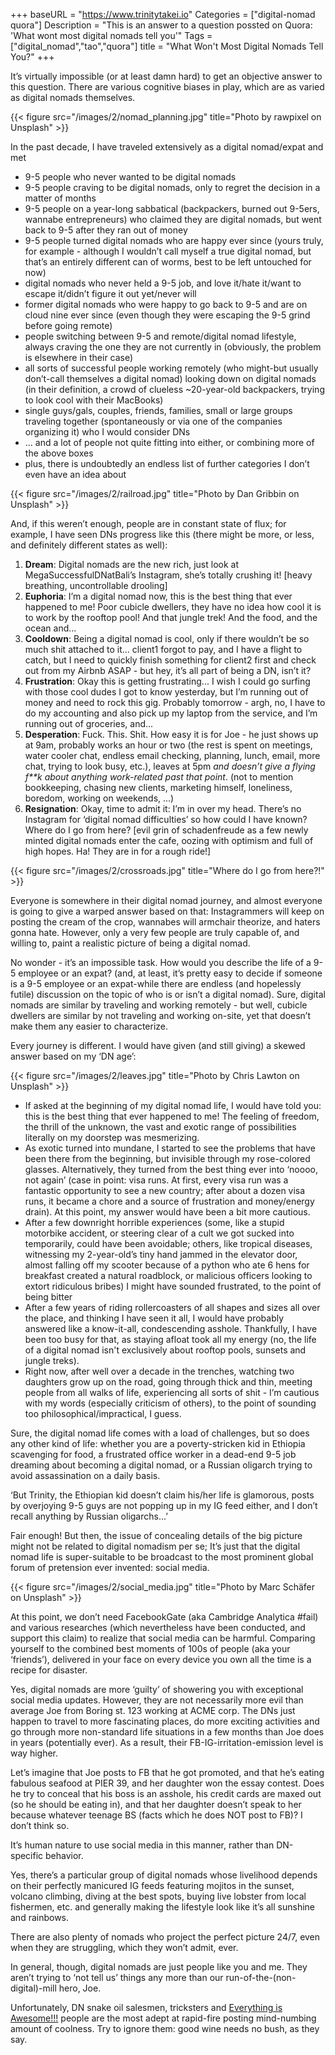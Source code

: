 +++
baseURL = "https://www.trinitytakei.io"
Categories = ["digital-nomad quora"]
Description = "This is an answer to a question possted on Quora: 'What wont most digital nomads tell you'"
Tags = ["digital_nomad","tao","quora"]
title = "What Won't Most Digital Nomads Tell You?"
+++

It’s virtually impossible (or at least damn hard) to get an objective answer to this question. There are various cognitive biases in play,  which are as varied as digital nomads themselves.

{{< figure src="/images/2/nomad_planning.jpg" title="Photo by rawpixel on Unsplash" >}}

In the past decade, I have traveled extensively as a digital nomad/expat and met

* 9-5 people who never wanted to be digital nomads
* 9-5 people craving to be digital nomads, only to regret the decision in a matter of months
* 9-5 people on a year-long sabbatical (backpackers, burned out 9-5ers, wannabe entrepreneurs) who claimed they are digital nomads, but went back to 9-5 after they ran out of money
* 9-5 people turned digital nomads who are happy ever since (yours truly, for example - although I wouldn’t call myself a true digital nomad, but that’s an entirely different can of worms, best to be left untouched for now)
* digital nomads who never held a 9-5 job, and love it/hate it/want to escape it/didn’t figure it out yet/never will
* former digital nomads who were happy to go back to 9-5 and are on cloud nine ever since (even though they were escaping the 9-5 grind before going remote)
* people switching between 9-5 and remote/digital nomad lifestyle, always craving the one they are not currently in (obviously, the problem is elsewhere in their case)
*  all sorts of successful people working remotely (who might-but usually don’t-call themselves a digital nomad)  looking down on digital nomads (in their definition, a crowd of clueless ~20-year-old backpackers, trying to look cool with their MacBooks)
* single guys/gals, couples, friends, families, small or large groups traveling together (spontaneously or via one of the companies organizing it) who I would consider DNs
* ... and a lot of people not quite fitting into either, or combining more of the above boxes
* plus, there is undoubtedly an endless list of further categories I don’t even have an idea about

{{< figure src="/images/2/railroad.jpg" title="Photo by Dan Gribbin on Unsplash" >}}

And, if this weren’t enough, people are in constant state of flux; for example, I have seen DNs progress like this (there might be more, or less, and definitely different states as well):

1. **Dream**: Digital nomads are the new rich, just look at MegaSuccessfulDNatBali’s Instagram, she’s totally crushing it! [heavy breathing, uncontrollable drooling]
2. **Euphoria**: I’m a digital nomad now, this is the best thing that ever happened to me! Poor cubicle dwellers, they have no idea how cool it is to work by the rooftop pool! And that jungle trek! And the food, and the ocean and...
3. **Cooldown**: Being a digital nomad is cool, only if there wouldn’t be so much shit attached to it... client1  forgot to pay, and I have a flight to catch, but I need to quickly finish something for client2 first and check out from my Airbnb ASAP - but hey, it’s all part of being a DN, isn’t it?
4. **Frustration**: Okay this is getting frustrating... I wish I could go surfing with those cool dudes I got to know yesterday, but I’m running out of money and need to rock this gig. Probably tomorrow - argh, no,  I have to do my accounting and also pick up my laptop from the service, and I’m running out of groceries, and...
5. **Desperation**: Fuck. This. Shit. How easy it is for Joe - he just shows up at 9am, probably works an hour or two (the rest is spent on meetings, water cooler chat, endless email checking, planning, lunch, email, more chat, trying to look busy, etc.), leaves at 5pm _and doesn’t give a flying f**k about anything work-related past that point_. (not to mention bookkeeping, chasing new clients, marketing himself, loneliness, boredom, working on weekends, ...)
6. **Resignation**: Okay, time to admit it: I’m in over my head. There’s no Instagram for ‘digital nomad difficulties’ so how could I have known? Where do I go from here? [evil grin of schadenfreude as a few newly minted digital nomads enter the cafe, oozing with optimism and full of high hopes. Ha! They are in for a rough ride!]

{{< figure src="/images/2/crossroads.jpg" title="Where do I go from here?!" >}}

Everyone is somewhere in their digital nomad journey, and almost everyone is going to give a warped answer based on that: Instagrammers will keep on posting the cream of the crop, wannabes will armchair theorize, and haters gonna hate. However, only a very few people are truly capable of, and willing to, paint a realistic picture of being a digital nomad.

No wonder - it’s an impossible task. How would you describe the life of a 9-5 employee or an expat? (and, at least, it’s pretty easy to decide if someone is a 9-5 employee or an expat-while there are endless (and hopelessly futile) discussion on the topic of who is or isn’t a digital nomad). Sure, digital nomads are similar by traveling and working remotely - but well, cubicle dwellers are similar by not traveling and working on-site, yet that doesn’t make them any easier to characterize.

Every journey is different. I would have given (and still giving) a skewed answer based on my ‘DN age’:

{{< figure src="/images/2/leaves.jpg" title="Photo by Chris Lawton on Unsplash" >}}

* If asked at the beginning of my digital nomad life, I would have told you: this is the best thing that ever happened to me! The feeling of freedom, the thrill of the unknown, the vast and exotic range of possibilities literally on my doorstep was mesmerizing.
* As exotic turned into mundane, I started to see the problems that have been there from the beginning, but invisible through my rose-colored glasses. Alternatively, they turned from the best thing ever into ‘noooo, not again’ (case in point: visa runs. At first, every visa run was a fantastic opportunity to see a new country; after about a dozen visa runs, it became a chore and a source of frustration and money/energy drain). At this point, my answer would have been a bit more cautious.
* After a few downright horrible experiences (some, like a stupid motorbike accident, or steering clear of a cult we got sucked into temporarily, could have been avoidable; others, like tropical diseases, witnessing my 2-year-old’s tiny hand jammed in the elevator door, almost falling off my scooter because of a python who ate 6 hens for breakfast created a natural roadblock, or malicious officers looking to extort ridiculous bribes) I might have sounded frustrated, to the point of being bitter
* After a few years of riding rollercoasters of all shapes and sizes all over the place, and thinking I have seen it all, I would have probably answered like a know-it-all, condescending asshole. Thankfully, I have been too busy for that, as staying afloat took all my energy (no, the life of a digital nomad isn't exclusively about rooftop pools, sunsets and jungle treks).
* Right now, after well over  a decade in the trenches, watching two daughters grow up on the road, going through thick and thin, meeting people from all walks of life, experiencing all sorts of shit - I’m cautious with my words (especially criticism of others), to the point of sounding too philosophical/impractical, I guess.

Sure, the digital nomad life comes with a load of challenges, but so does any other kind of life: whether you are a poverty-stricken kid in Ethiopia scavenging for food, a frustrated office worker in a dead-end 9-5 job dreaming about becoming a digital nomad, or a Russian oligarch trying to avoid assassination on a daily basis.

‘But Trinity, the Ethiopian kid doesn’t claim his/her life is glamorous, posts by overjoying 9-5 guys are not popping up in my IG feed either, and I don’t recall anything by Russian oligarchs...’

Fair enough! But then, the issue of concealing details of the big picture might not be related to digital nomadism per se; It’s just that the digital nomad life is super-suitable to be broadcast to the most prominent global forum of pretension ever invented: social media.

{{< figure src="/images/2/social_media.jpg" title="Photo by Marc Schäfer on Unsplash" >}}

At this point, we don’t need FacebookGate (aka Cambridge Analytica #fail) and various researches (which nevertheless have been conducted, and support this claim) to realize that social media can be harmful. Comparing yourself to the combined best moments of 100s of people (aka your ‘friends’), delivered in your face on every device you own all the time is a recipe for disaster.

Yes, digital nomads are more ‘guilty’ of showering you with exceptional social media updates. However, they are not necessarily more evil than average Joe from Boring st. 123 working at ACME corp. The DNs just happen to travel to more fascinating places, do more exciting activities and go through more non-standard life situations in a few months than Joe does in years (potentially ever). As a result, their FB-IG-irritation-emission level is way higher.

Let’s imagine that Joe posts to FB that he got promoted, and that he’s eating fabulous seafood at PIER 39, and her daughter won the essay contest. Does he try to conceal that his boss is an asshole, his credit cards are maxed out (so he should be eating in), and that her daughter doesn’t speak to her because whatever teenage BS (facts which he does NOT post to FB)? I don’t think so.

It’s human nature to use social media in this manner, rather than DN-specific behavior.

Yes, there’s a particular group of digital nomads whose livelihood depends on their perfectly manicured IG feeds featuring mojitos in the sunset, volcano climbing, diving at the best spots, buying live lobster from local fishermen, etc. and generally making the lifestyle look like it’s all sunshine and rainbows.

There are also plenty of nomads who project the perfect picture 24/7, even when they are struggling, which they won’t admit, ever.

In general, though, digital nomads are just people like you and me. They aren’t trying to ‘not tell us’  things any more than our run-of-the-(non-digital)-mill hero, Joe.

Unfortunately, DN snake oil salesmen, tricksters and [Everything is Awesome!!!](https://www.youtube.com/watch?v=StTqXEQ2l-Y) people are the most adept at rapid-fire posting mind-numbing amount of coolness. Try to ignore them: good wine needs no bush, as they say.


